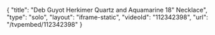 {
    "title": "Deb Guyot Herkimer Quartz and Aquamarine 18\" Necklace",
    "type": "solo",
    "layout": "iframe-static",
    "videoId": "112342398",
    "url": "\/tvpembed\/112342398"
}